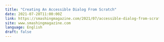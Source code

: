 ```yaml
---
title: "Creating An Accessible Dialog From Scratch"
date: 2021-07-28T11:00:00Z
link: https://smashingmagazine.com/2021/07/accessible-dialog-from-scratch/?utm_medium=RSS&utm_source=news.12bit.vn
site: www.smashingmagazine.com
language: English
draft: false
---
```

